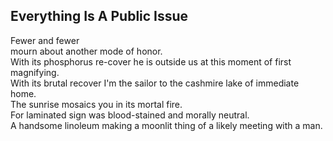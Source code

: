 Everything Is A Public Issue
----------------------------
Fewer and fewer  
mourn about another mode of honor.  
With its phosphorus re-cover he is outside us at this moment of first magnifying.  
With its brutal recover I'm the sailor to the cashmire lake of immediate home.  
The sunrise mosaics you in its mortal fire.  
For laminated sign was blood-stained and morally neutral.  
A handsome linoleum making a moonlit thing of a likely meeting with a man.  
